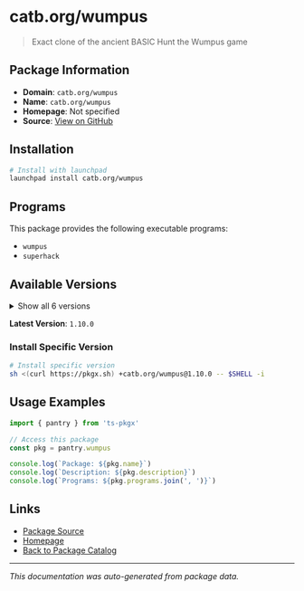 # catb.org/wumpus

> Exact clone of the ancient BASIC Hunt the Wumpus game

## Package Information

- **Domain**: `catb.org/wumpus`
- **Name**: `catb.org/wumpus`
- **Homepage**: Not specified
- **Source**: [View on GitHub](https://github.com/pkgxdev/pantry/tree/main/projects/catb.org/wumpus/package.yml)

## Installation

```bash
# Install with launchpad
launchpad install catb.org/wumpus
```

## Programs

This package provides the following executable programs:

- `wumpus`
- `superhack`

## Available Versions

<details>
<summary>Show all 6 versions</summary>

- `1.10.0`, `1.9.0`, `1.8.0`, `1.6.0`, `1.5.0`
- `1.4.0`

</details>

**Latest Version**: `1.10.0`

### Install Specific Version

```bash
# Install specific version
sh <(curl https://pkgx.sh) +catb.org/wumpus@1.10.0 -- $SHELL -i
```

## Usage Examples

```typescript
import { pantry } from 'ts-pkgx'

// Access this package
const pkg = pantry.wumpus

console.log(`Package: ${pkg.name}`)
console.log(`Description: ${pkg.description}`)
console.log(`Programs: ${pkg.programs.join(', ')}`)
```

## Links

- [Package Source](https://github.com/pkgxdev/pantry/tree/main/projects/catb.org/wumpus/package.yml)
- [Homepage](#)
- [Back to Package Catalog](../../../package-catalog.md)

---

*This documentation was auto-generated from package data.*
